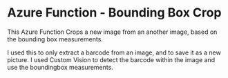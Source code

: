 # Azure Function - Bounding Box Crop
This Azure Function Crops a new image from an another image, based on the bounding box measurements.

I used this to only extract a barcode from an image, and to save it as a new picture. I used Custom Vision to detect the barcode within the image and use the boundingbox measurements. 
